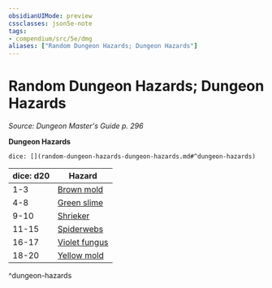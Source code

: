 ```yaml
---
obsidianUIMode: preview
cssclasses: json5e-note
tags:
- compendium/src/5e/dmg
aliases: ["Random Dungeon Hazards; Dungeon Hazards"]
---
```

# Random Dungeon Hazards; Dungeon Hazards
*Source: Dungeon Master's Guide p. 296* 

**Dungeon Hazards**

`dice: [](random-dungeon-hazards-dungeon-hazards.md#^dungeon-hazards)`

| dice: d20 | Hazard |
|-----------|--------|
| 1-3 | [Brown mold](Mechanics/traps-hazards/brown-mold.md) |
| 4-8 | [Green slime](Mechanics/traps-hazards/green-slime.md) |
| 9-10 | [Shrieker](Mechanics/bestiary/plant/shrieker.md) |
| 11-15 | [Spiderwebs](Mechanics/traps-hazards/webs.md) |
| 16-17 | [Violet fungus](Mechanics/bestiary/plant/violet-fungus.md) |
| 18-20 | [Yellow mold](Mechanics/traps-hazards/yellow-mold.md) |
^dungeon-hazards